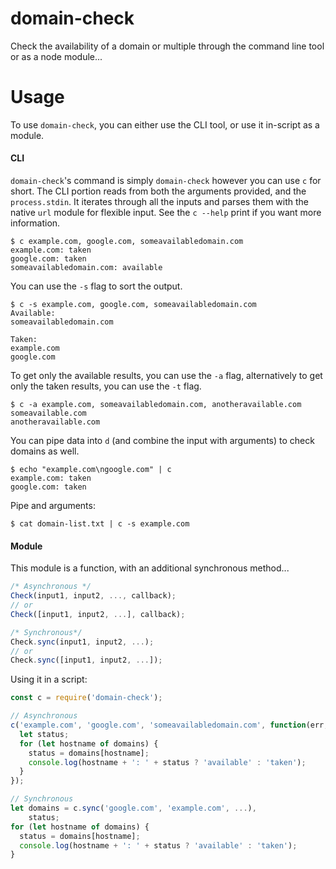 # domain-check
Check the availability of a domain or multiple through the command line tool or as a node module...

# Usage
To use `domain-check`, you can either use the CLI tool, or use it in-script as a module.

#### CLI
`domain-check`'s command is simply `domain-check` however you can use `c` for short.  The CLI portion reads from both the arguments provided, and the `process.stdin`.  It iterates through all the inputs and parses them with the native `url` module for flexible input.  See the `c --help` print if you want more information.

```
$ c example.com, google.com, someavailabledomain.com
example.com: taken
google.com: taken
someavailabledomain.com: available
```

You can use the `-s` flag to sort the output.
```
$ c -s example.com, google.com, someavailabledomain.com
Available:
someavailabledomain.com

Taken:
example.com
google.com
```

To get only the available results, you can use the `-a` flag, alternatively to get only the taken results, you can use the `-t` flag.
```
$ c -a example.com, someavailabledomain.com, anotheravailable.com
someavailable.com
anotheravailable.com
```

You can pipe data into `d` (and combine the input with arguments) to check domains as well.
```
$ echo "example.com\ngoogle.com" | c
example.com: taken
google.com: taken
```

Pipe and arguments:
```
$ cat domain-list.txt | c -s example.com
```

#### Module
This module is a function, with an additional synchronous method...

```javascript
/* Asynchronous */
Check(input1, input2, ..., callback);
// or
Check([input1, input2, ...], callback);

/* Synchronous*/
Check.sync(input1, input2, ...);
// or
Check.sync([input1, input2, ...]);
```

Using it in a script:
```javascript
const c = require('domain-check');

// Asynchronous
c('example.com', 'google.com', 'someavailabledomain.com', function(err, domains){
  let status;
  for (let hostname of domains) {
    status = domains[hostname];
    console.log(hostname + ': ' + status ? 'available' : 'taken');
  }
});

// Synchronous
let domains = c.sync('google.com', 'example.com', ...),
    status;
for (let hostname of domains) {
  status = domains[hostname];
  console.log(hostname + ': ' + status ? 'available' : 'taken');
}
```
